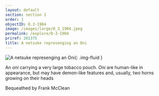 ```yaml
---
layout: default
section: section 1
order: 1
objectID: O.3-1904
image: /images/large/O_3_1904.jpeg
permalink: /explore/O-3-1904
priref: 201375
title: A netsuke represenging an Oni
---
```

![A netsuke represenging an Oni]({{site.baseurl}}/images/large/O_3_1904.jpeg){: .img-fluid }

An _oni_ carrying a very large tobacco pouch. _Oni_ are human-like in appearance, but may have demon-like features and, usually, two horns growing on their heads

Bequeathed by Frank McClean

